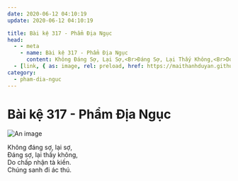 ```yaml
---
date: 2020-06-12 04:10:19
update: 2020-06-12 04:10:19

title: Bài kệ 317 - Phẩm Địa Ngục
head:
  - - meta
    - name: Bài kệ 317 - Phẩm Địa Ngục
      content: Không Đáng Sợ, Lại Sợ,<Br>Ðáng Sợ, Lại Thấy Không,<Br>Do Chấp Nhận Tà Kiến.<Br>Chúng Sanh Đi Ác Thú.<Br>
  - [link, { as: image, rel: preload, href: https://maithanhduyan.github.io/kinh-phap-cu/img/pham-dia-nguc/pham-dia-nguc-317.jpg }]
category:
  - pham-dia-nguc
---
```


# Bài kệ 317 - Phẩm Địa Ngục

![An image](/img/pham-dia-nguc/pham-dia-nguc-317.jpg)

Không đáng sợ, lại sợ,<br>Ðáng sợ, lại thấy không,<br>Do chấp nhận tà kiến.<br>Chúng sanh đi ác thú.<br>
